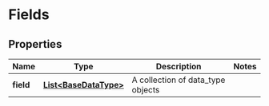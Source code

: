
# Fields

## Properties
Name | Type | Description | Notes
------------ | ------------- | ------------- | -------------
**field** | [**List&lt;BaseDataType&gt;**](BaseDataType.md) | A collection of data_type objects | 



